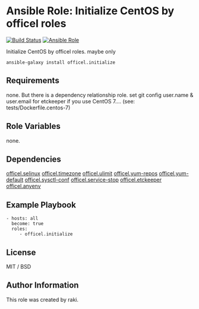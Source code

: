 Ansible Role: Initialize CentOS by officel roles
=========

[![Build Status](https://travis-ci.org/officel/ansible-role-initialize.svg?branch=master)](https://travis-ci.org/officel/ansible-role-initialize)
[![Ansible Role](https://img.shields.io/badge/galaxy-officel.initialize-blue.svg?maxAge=2592000)](https://galaxy.ansible.com/officel/initialize/)

Initialize CentOS by officel roles.
maybe only

	ansible-galaxy install officel.initialize

Requirements
------------

none. But there is a dependency relationship role.
set git config user.name & user.email for etckeeper if you use CentOS 7.... (see: tests/Dockerfile.centos-7)

Role Variables
--------------

none.

Dependencies
------------

[officel.selinux](https://github.com/officel/ansible-role-selinux)
[officel.timezone](https://github.com/officel/ansible-role-timezone)
[officel.ulimit](https://github.com/officel/ansible-role-ulimit)
[officel.yum-repos](https://github.com/officel/ansible-role-yum-repos)
[officel.yum-default](https://github.com/officel/ansible-role-yum-default)
[officel.sysctl-conf](https://github.com/officel/ansible-role-sysctl-conf)
[officel.service-stop](https://github.com/officel/ansible-role-service-stop)
[officel.etckeeper](https://github.com/officel/ansible-role-etckeeper)
[officel.anyenv](https://github.com/officel/ansible-role-anyenv)


Example Playbook
----------------

    - hosts: all
      become: true
      roles:
         - officel.initialize

License
-------

MIT / BSD

Author Information
------------------

This role was created by raki.
